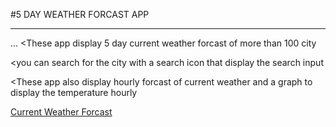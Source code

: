 #5 DAY WEATHER FORCAST APP
___
...
<These app display 5 day current weather forcast of more than 100 city

<you can search for the city with a search icon that display the search input
                                              
<These app also display hourly forcast of current weather and a graph to display the temperature hourly

[Current Weather Forcast](https://weatherforcastapp.netlify.com)

